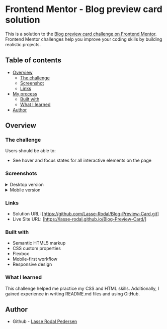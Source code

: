 # Frontend Mentor - Blog preview card solution

This is a solution to the [Blog preview card challenge on Frontend Mentor](https://www.frontendmentor.io/challenges/blog-preview-card-ckPaj01IcS). Frontend Mentor challenges help you improve your coding skills by building realistic projects. 

## Table of contents

- [Overview](#overview)
  - [The challenge](#the-challenge)
  - [Screenshot](#screenshot)
  - [Links](#links)
- [My process](#my-process)
  - [Built with](#built-with)
  - [What I learned](#what-i-learned)
- [Author](#author)

## Overview

### The challenge

Users should be able to:

- See hover and focus states for all interactive elements on the page

### Screenshots

<details>
  <summary>Desktop version</summary>
  <img src="assets/screenshots/blog-preview-card-desktop.png" alt="Desktop version" width="600"/>
</details>

<details>
  <summary>Mobile version</summary>
  <img src="assets/screenshots/blog-preview-card-mobile.png" alt="Mobile version" width="300"/>
</details>

### Links

- Solution URL: [https://github.com/Lasse-Rodal/Blog-Preview-Card.git]
- Live Site URL: [https://lasse-rodal.github.io/Blog-Preview-Card/]

### Built with

- Semantic HTML5 markup
- CSS custom properties
- Flexbox
- Mobile-first workflow
- Responsive design

### What I learned

This challenge helped me practice my CSS and HTML skills. Additionally, I gained experience in writing README.md files and using GitHub.

## Author

- Github - [Lasse Rodal Pedersen](https://github.com/Lasse-Rodal?tab=repositories)
